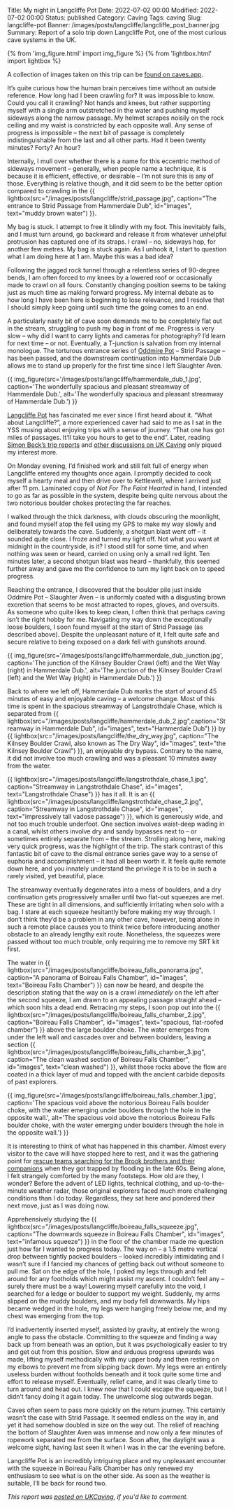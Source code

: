 Title: My night in Langcliffe Pot
Date: 2022-07-02 00:00
Modified: 2022-07-02 00:00
Status: published
Category: Caving
Tags: caving
Slug: langcliffe-pot
Banner: /images/posts/langcliffe/langcliffe_post_banner.jpg
Summary: Report of a solo trip down Langcliffe Pot, one of the most curious cave systems in the UK.

{% from 'img_figure.html' import img_figure %}
{% from 'lightbox.html' import lightbox %}

<span class="fst-italic text-muted">A collection of images taken on this trip can be [found on caves.app][1].</span>

It’s quite curious how the human brain perceives time without an outside reference. How long had I been crawling for? It was impossible to know. Could you call it crawling? Not hands and knees, but rather supporting myself with a single arm outstretched in the water and pushing myself sideways along the narrow passage. My helmet scrapes noisily on the rock ceiling and my waist is constricted by each opposite wall. Any sense of progress is impossible – the next bit of passage is completely indistinguishable from the last and all other parts. Had it been twenty minutes? Forty? An hour?

Internally, I mull over whether there is a name for this eccentric method of sideways movement – generally, when people name a technique, it is because it is efficient, effective, or desirable – I’m not sure this is any of those. Everything is relative though, and it did seem to be the better option compared to crawling in the {{ lightbox(src="/images/posts/langcliffe/strid_passage.jpg", caption="The entrance to Strid Passage from Hammerdale Dub", id="images", text="muddy brown water") }}.

My bag is stuck. I attempt to free it blindly with my foot. This inevitably fails, and I must turn around, go backward and release it from whatever unhelpful protrusion has captured one of its straps. I crawl – no, sideways hop, for another few metres. My bag is stuck again. As I unhook it, I start to question what I am doing here at 1 am. Maybe this was a bad idea? 

Following the jagged rock tunnel through a relentless series of 90-degree bends, I am often forced to my knees by a lowered roof or occasionally made to crawl on all fours. Constantly changing position seems to be taking just as much time as making forward progress. My internal debate as to how long I have been here is beginning to lose relevance, and I resolve that I should simply keep going until such time the going comes to an end. 

A particularly nasty bit of cave soon demands me to be completely flat out in the stream, struggling to push my bag in front of me. Progress is very slow – why did I want to carry lights and cameras for photography? I’d learn for next time – or not. Eventually, a T-junction is salvation from my internal monologue. The torturous entrance series of [Oddmire Pot][2] – Strid Passage – has been passed, and the downstream continuation into Hammerdale Dub allows me to stand up properly for the first time since I left Slaughter Aven.

{{ img_figure(src='/images/posts/langcliffe/hammerdale_dub_1.jpg',
              caption='The wonderfully spacious and pleasant streamway of Hammerdale Dub.',
              alt='The wonderfully spacious and pleasant streamway of Hammerdale Dub.') }}

[Langcliffe Pot][3] has fascinated me ever since I first heard about it. “What about Langcliffe?”, a more experienced caver had said to me as I sat in the YSS musing about enjoying trips with a sense of journey. “That one has got miles of passages. It’ll take you hours to get to the end”. Later, reading [Simon Beck’s trip reports][4] and [other discussions on UK Caving][5] only piqued my interest more.

On Monday evening, I’d finished work and still felt full of energy when Langcliffe entered my thoughts once again. I promptly decided to cook myself a hearty meal and then drive over to Kettlewell, where I arrived just after 11 pm. Laminated copy of *Not For The Faint Hearted* in hand, I intended to go as far as possible in the system, despite being quite nervous about the two notorious boulder chokes protecting the far reaches.

I walked through the thick darkness, with clouds obscuring the moonlight, and found myself atop the fell using my GPS to make my way slowly and deliberately towards the cave. Suddenly, a shotgun blast went off – it sounded quite close. I froze and turned my light off. Not what you want at midnight in the countryside, is it? I stood still for some time, and when nothing was seen or heard, carried on using only a small red light. Ten minutes later, a second shotgun blast was heard – thankfully, this seemed further away and gave me the confidence to turn my light back on to speed progress.

Reaching the entrance, I discovered that the boulder pile just inside Oddmire Pot – Slaughter Aven – is uniformly coated with a disgusting brown excretion that seems to be most attracted to ropes, gloves, and oversuits. As someone who quite likes to keep clean, I often think that perhaps caving isn’t the right hobby for me. Navigating my way down the exceptionally loose boulders, I soon found myself at the start of Strid Passage (as described above). Despite the unpleasant nature of it, I felt quite safe and secure relative to being exposed on a dark fell with gunshots around.

{{ img_figure(src='/images/posts/langcliffe/hammerdale_dub_junction.jpg',
              caption='The junction of the Kilnsey Boulder Crawl (left) and the Wet Way (right) in Hammerdale Dub.',
              alt='The junction of the Kilnsey Boulder Crawl (left) and the Wet Way (right) in Hammerdale Dub.') }}

Back to where we left off, Hammerdale Dub marks the start of around 45 minutes of easy and enjoyable caving – a welcome change. Most of this time is spent in the spacious streamway of Langstrothdale Chase, which is separated from {{ lightbox(src="/images/posts/langcliffe/hammerdale_dub_2.jpg",caption="Streamway in Hammerdale Dub", id="images", text="Hammerdale Dub") }} by {{ lightbox(src="/images/posts/langcliffe/the_dry_way.jpg", caption="The Kilnsey Boulder Crawl, also known as The Dry Way", id="images", text="the Kilnsey Boulder Crawl") }}, an enjoyable dry bypass. Contrary to the name, it did not involve too much crawling and was a pleasant 10 minutes away from the water.

{{ lightbox(src="/images/posts/langcliffe/langstrothdale_chase_1.jpg", caption="Streamway in Langstrothdale Chase", id="images", text="Langstrothdale Chase") }} has it all. It is an {{ lightbox(src="/images/posts/langcliffe/langstrothdale_chase_2.jpg", caption="Streamway in Langstrothdale Chase", id="images", text="impressively tall vadose passage") }}, which is generously wide, and not too much trouble underfoot. One section involves waist-deep wading in a canal, whilst others involve dry and sandy bypasses next to – or sometimes entirely separate from – the stream. Strolling along here, making very quick progress, was the highlight of the trip. The stark contrast of this fantastic bit of cave to the dismal entrance series gave way to a sense of euphoria and accomplishment – it had all been worth it. It feels quite remote down here, and you innately understand the privilege it is to be in such a rarely visited, yet beautiful, place.

The streamway eventually degenerates into a mess of boulders, and a dry continuation gets progressively smaller until two flat-out squeezes are met. These are tight in all dimensions, and sufficiently irritating when solo with a bag. I stare at each squeeze hesitantly before making my way through. I don’t think they’d be a problem in any other cave, however, being alone in such a remote place causes you to think twice before introducing another obstacle to an already lengthy exit route. Nonetheless, the squeezes were passed without too much trouble, only requiring me to remove my SRT kit first.

The water in {{ lightbox(src="/images/posts/langcliffe/boireau_falls_panorama.jpg", caption="A panorama of Boireau Falls Chamber", id="images", text="Boireau Falls Chamber") }} can now be heard, and despite the description stating that the way on is a crawl *immediately* on the left after the second squeeze, I am drawn to an appealing passage straight ahead – which soon hits a dead end. Retracing my steps, I soon pop out into the {{ lightbox(src="/images/posts/langcliffe/boireau_falls_chamber_2.jpg", caption="Boireau Falls Chamber", id="images", text="spacious, flat-roofed chamber") }} above the large boulder choke. The water emerges from under the left wall and cascades over and between boulders, leaving a section {{ lightbox(src="/images/posts/langcliffe/boireau_falls_chamber_3.jpg", caption="The clean washed section of Boireau Falls Chamber", id="images", text="clean washed") }}, whilst those rocks above the flow are coated in a thick layer of mud and topped with the ancient carbide deposits of past explorers.

{{ img_figure(src='/images/posts/langcliffe/boireau_falls_chamber_1.jpg',
              caption='The spacious void above the notorious Boireau Falls boulder choke, with the water emerging under boulders through the hole in the opposite wall.',
              alt='The spacious void above the notorious Boireau Falls boulder choke, with the water emerging under boulders through the hole in the opposite wall.') }}

It is interesting to think of what has happened in this chamber. Almost every visitor to the cave will have stopped here to rest, and it was the gathering point for [rescue teams searching for the Brook brothers and their companions][7] when they got trapped by flooding in the late 60s. Being alone, I felt strangely comforted by the many footsteps. How old are they, I wonder? Before the advent of LED lights, technical clothing, and up-to-the-minute weather radar, those original explorers faced much more challenging conditions than I do today. Regardless, they sat here and pondered their next move, just as I was doing now.

Apprehensively studying the {{ lightbox(src="/images/posts/langcliffe/boireau_falls_squeeze.jpg", caption="The downwards squeeze in Boireau Falls Chamber", id="images", text="infamous squeeze") }} in the floor of the chamber made me question just how far I wanted to progress today. The way on – a 1.5 metre vertical drop between tightly packed boulders – looked incredibly intimidating and I wasn’t sure if I fancied my chances of getting back out without someone to pull me. Sat on the edge of the hole, I poked my legs through and felt around for any footholds which might assist my ascent. I couldn’t feel any – surely there must be a way! Lowering myself carefully into the void, I searched for a ledge or boulder to support my weight. Suddenly, my arms slipped on the muddy boulders, and my body fell downwards. My hips became wedged in the hole, my legs were hanging freely below me, and my chest was emerging from the top. 

I’d inadvertently inserted myself, assisted by gravity, at entirely the wrong angle to pass the obstacle. Committing to the squeeze and finding a way back up from beneath was an option, but it was psychologically easier to try and get out from this position. Slow and arduous progress upwards was made, lifting myself methodically with my upper body and then resting on my elbows to prevent me from slipping back down. My legs were an entirely useless burden without footholds beneath and it took quite some time and effort to release myself. Eventually, relief came, and it was clearly time to turn around and head out. I knew now that I could escape the squeeze, but I didn’t fancy doing it again today. The unwelcome slog outwards began.

Caves often seem to pass more quickly on the return journey. This certainly wasn’t the case with Strid Passage. It seemed endless on the way in, and yet it had somehow doubled in size on the way out. The relief of reaching the bottom of Slaughter Aven was immense and now only a few minutes of ropework separated me from the surface. Soon after, the daylight was a welcome sight, having last seen it when I was in the car the evening before.

Langcliffe Pot is an incredibly intriguing place and my unpleasant encounter with the squeeze in Boireau Falls Chamber has only renewed my enthusiasm to see what is on the other side. As soon as the weather is suitable, I’ll be back for round two.

*This report was [posted on UKCaving][8], if you'd like to comment.*

[1]: https://caves.app/trip/27c34e03-31c4-404f-90a4-386d2d364f27/                      "Langcliffe Pot on caves.app"
[2]: https://cncc.org.uk/cave/oddmire-pot                                              "CNCC: Oddmire Pot"
[3]: https://en.wikipedia.org/wiki/Langcliffe_Pot                                      "Wikipedia: Langcliffe Pot"
[4]: http://simonbeck.blogspot.com/2016/07/langcliffe-pot-via-oddmire.html             "Simon Beck: Langcliffe Pot via Oddmire"
[5]: https://ukcaving.com/board/index.php?threads/langcliffe-pot-solo.22204/           "UKCaving: Langcliffe Pot solo"
[7]: http://caving-library.org.uk/audio/playback-220.html                              "British Caving Library audio archive"
[8]: https://ukcaving.com/board/index.php?threads/my-night-in-langcliffe-pot.29659/    "UKCaving: My night in Langcliffe Pot"
